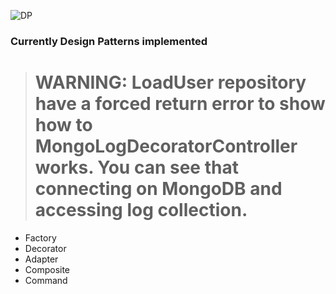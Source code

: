 ![DP](https://refactoring.guru/images/patterns/content/index-design-patterns-3x.png)

### Currently Design Patterns implemented

> # WARNING: LoadUser repository have a forced return error to show how to MongoLogDecoratorController works. You can see that connecting on MongoDB and accessing log collection.

- Factory
- Decorator
- Adapter
- Composite
- Command